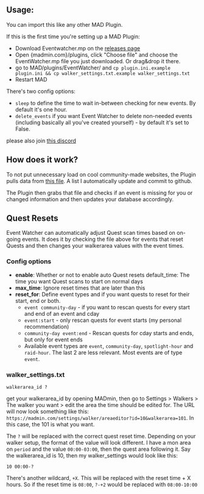 ## Usage:
You can import this like any other MAD Plugin.

If this is the first time you're setting up a MAD Plugin:
- Download Eventwatcher.mp on the [releases page](https://github.com/ccev/mp-eventwatcher/releases)
- Open {madmin.com}/plugins, click "Choose file" and choose the EventWatcher.mp file you just downloaded. Or drag&drop it there.
- go to MAD/plugins/EventWatcher/ and `cp plugin.ini.example plugin.ini && cp walker_settings.txt.example walker_settings.txt`
- Restart MAD

There's two config options:
- `sleep` to define the time to wait in-between checking for new events. By default it's one hour.
- `delete_events` if you want Event Watcher to delete non-needed events (including basically all you've created yourself) - by default it's set to False.

please also join [this discord](https://discord.gg/cMZs5tk)

## How does it work?
To not put unnecessary load on cool community-made websites, the Plugin pulls data from [this file](https://github.com/ccev/pogoinfo/blob/v2/active/events.json). A list I automatically update and commit to github.

The Plugin then grabs that file and checks if an event is missing for you or changed information and then updates your database accordingly.

## Quest Resets
Event Watcher can automatically adjust Quest scan times based on on-going events. It does it by checking the file above for events that reset Quests and then changes your walkerarea values with the event times.

### Config options
- **enable**: Whether or not to enable auto Quest resets
default_time: The time you want Quest scans to start on normal days
- **max_time**: Ignore reset times that are later than this
- **reset_for**: Define event types and if you want quests to reset for their start, end or both.
  - `event community-day` - if you want to rescan quests for every start and end of an event and cday
  - `event:start` - only rescan quests for event starts (my personal recommendation)
  - `community-day event:end` - Rescan quests for cday starts and ends, but only for event ends
  - Available event types are `event`, `community-day`, `spotlight-hour` and `raid-hour`. The last 2 are less relevant. Most events are of type `event`.


### walker_settings.txt
```
walkerarea_id ?
```
get your walkerarea_id by opening MADmin, then go to Settings > Walkers > The walker you want > edit the area the time should be edited for. The URL will now look something like this: `https://madmin.com/settings/walker/areaeditor?id=10&walkerarea=101`. In this case, the 101 is what you want.

The `?` will be replaced with the correct quest reset time. Depending on your walker setup, the format of the value will look different. I have a mon area on `period` and the value `00:00-03:00`, then the quest area following it. Say the walkerarea_id is 10, then my walker_settings would look like this:

```
10 00:00-?
```

There's another wildcard, `+X`. This will be replaced with the reset time + X hours. So if the reset time is `08:00`, `?-+2` would be replaced with `08:00-10:00`
